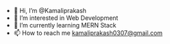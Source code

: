 - 👋 Hi, I’m @Kamaliprakash
- 👀 I’m interested in Web Development
- 🌱 I’m currently learning MERN Stack
- 📫 How to reach me kamaliprakash0307@gmail.com

<!---
Kamaliprakash/Kamaliprakash is a ✨ special ✨ repository because its `README.md` (this file) appears on your GitHub profile.
You can click the Preview link to take a look at your changes.
--->
